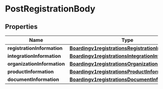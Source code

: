 
# PostRegistrationBody

## Properties
Name | Type | Description | Notes
------------ | ------------- | ------------- | -------------
**registrationInformation** | [**Boardingv1registrationsRegistrationInformation**](Boardingv1registrationsRegistrationInformation.md) |  |  [optional]
**integrationInformation** | [**Boardingv1registrationsIntegrationInformation**](Boardingv1registrationsIntegrationInformation.md) |  |  [optional]
**organizationInformation** | [**Boardingv1registrationsOrganizationInformation**](Boardingv1registrationsOrganizationInformation.md) |  | 
**productInformation** | [**Boardingv1registrationsProductInformation**](Boardingv1registrationsProductInformation.md) |  |  [optional]
**documentInformation** | [**Boardingv1registrationsDocumentInformation**](Boardingv1registrationsDocumentInformation.md) |  |  [optional]



